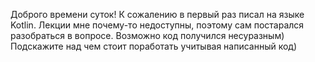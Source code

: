 Доброго времени суток! К сожалению в первый раз писал на языке Kotlin. Лекции мне почему-то недоступны, поэтому сам постарался разобраться в вопросе. Возможно код получился несуразным) 
Подскажите над чем стоит поработать учитывая написанный код)
